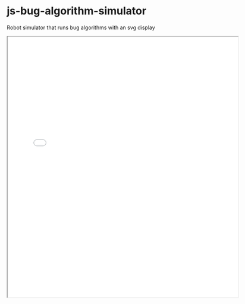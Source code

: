 # js-bug-algorithm-simulator
Robot simulator that runs bug algorithms with an svg display

<iframe src="sim.html" style="width:620px;height:700px"></iframe>
